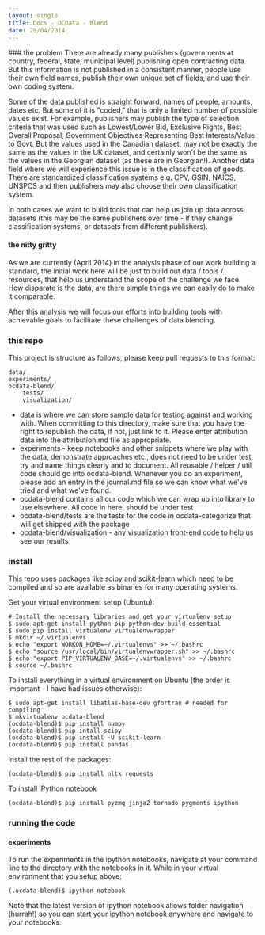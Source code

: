 ```yaml
---
layout: single
title: Docs - OCData - Blend
date: 29/04/2014
---
```

<div class="toc"></div>
### the problem
There are already many publishers (governments at country, federal, state, municipal level) publishing
open contracting data. But this information is not published in a consistent manner, people use their own field names,
publish their own unique set of fields, and use their own coding system.

Some of the data published is straight forward, names of people, amounts, dates etc. But some of it is "coded," that is only a limited number of possible values exist. For example, publishers may publish the type of selection criteria that was used such as Lowest/Lower Bid, Exclusive Rights, Best Overall Proposal, Government Objectives Representing Best Interests/Value to Govt. But the values used in the Canadian dataset, may not be exactly the same as the values in the UK dataset, and certainly won't be the same as the values in the Georgian dataset (as these are in Georgian!). Another data field where we will experience this issue is in the classification of goods. There are standardized classification systems e.g. CPV, GSIN, NAICS, UNSPCS and then publishers may also choose their own classification system.

In both cases we want to build tools that can help us join up data across datasets (this may be the same publishers over time - if they change classification systems, or datasets from different publishers).

#### the nitty gritty
As we are currently (April 2014) in the analysis phase of our work building a standard, the initial work here will be just to build out data / tools / resources, that help us understand the scope of the challenge we face. How disparate is the data, are there simple things we can easily do to make it comparable.

After this analysis we will focus our efforts into building tools with achievable goals to facilitate these challenges of data blending.


### this repo
This project is structure as follows, please keep pull requests to this format:

    data/
    experiments/
    ocdata-blend/
        tests/
        visualization/

* data is where we can store sample data for testing against and working with. When committing to this directory, make sure that you have the right to republish the data, if not, just link to it. Please enter attribution data into the attribution.md file as appropriate.
* experiments - keep notebooks and other snippets where we play with the data, demonstrate approaches etc., does not need to be under test, try and name things clearly and  to document. All reusable / helper / util code should go into ocdata-blend. Whenever you do an experiment, please add an entry in the journal.md file so we can know what we've tried and what we've found.
* ocdata-blend contains all our code which we can wrap up into library to use elsewhere. All code in here, should be under test
* ocdata-blend/tests are the tests for the code in ocdata-categorize that will get shipped with the package
* ocdata-blend/visualization - any visualization front-end code to help us see our results


### install
This repo uses packages like scipy and scikit-learn which need to be compiled and so are
available as binaries for many operating systems. 

Get your virtual environment setup (Ubuntu):

    # Install the necessary libraries and get your virtualenv setup
    $ sudo apt-get install python-pip python-dev build-essential 
    $ sudo pip install virtualenv virtualenvwrapper
    $ mkdir ~/.virtualenvs
    $ echo "export WORKON_HOME=~/.virtualenvs" >> ~/.bashrc
    $ echo "source /usr/local/bin/virtualenvwrapper.sh" >> ~/.bashrc 
    $ echo "export PIP_VIRTUALENV_BASE=~/.virtualenvs" >> ~/.bashrc 
    $ source ~/.bashrc 

To install everything in a virtual environment on Ubuntu (the order is important - I have had issues otherwise):
    
    $ sudo apt-get install libatlas-base-dev gfortran # needed for compiling
    $ mkvirtualenv ocdata-blend
    (ocdata-blend)$ pip install numpy
    (ocdata-blend)$ pip intall scipy
    (ocdata-blend)$ pip install -U scikit-learn
    (ocdata-blend)$ pip install pandas

Install the rest of the packages:

    (ocdata-blend)$ pip install nltk requests

To install iPython notebook

    (ocdata-blend)$ pip install pyzmq jinja2 tornado pygments ipython

### running the code

#### experiments
To run the experiments in the ipython notebooks, navigate at your command line to the directory with the notebooks in it. While in your virtual environment that you setup above:

    (.ocdata-blend)$ ipython notebook

Note that the latest version of ipython notebook allows folder navigation (hurrah!) so you can start your ipython notebook anywhere and navigate to your notebooks.
